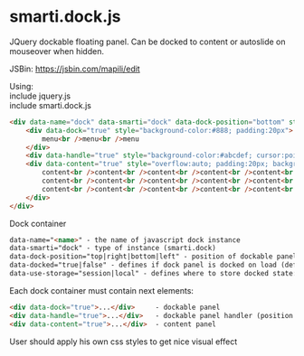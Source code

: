 # smarti.dock.js

JQuery dockable floating panel. Can be docked to content or autoslide on mouseover when hidden.

JSBin: https://jsbin.com/mapili/edit

Using:	
include jquery.js	
include smarti.dock.js	
```html
<div data-name="dock" data-smarti="dock" data-dock-position="bottom" style="height:300px">
	<div data-dock="true" style="background-color:#888; padding:20px">
		menu<br />menu<br />menu
	</div>
	<div data-handle="true" style="background-color:#abcdef; cursor:pointer; bottom:-10px">HANDLE</div>
	<div data-content="true" style="overflow:auto; padding:20px; background-color:#eee">
		content<br />content<br />content<br />content<br />content<br />
		content<br />content<br />content<br />content<br />content<br />
		content<br />content<br />content<br />content<br />content<br />
	</div>
</div>
```

Dock container
```html
data-name="<name>" - the name of javascript dock instance
data-smarti="dock" - type of instance (smarti.dock)
data-dock-position="top|right|bottom|left" - position of dockable panel (default:left)
data-docked="true|false" - defines if dock panel is docked on load (default:true)
data-use-storage="session|local" - defines where to store docked state: sessionStorage or localStorage (default:null)
```

Each dock container must contain next elements:
```html
<div data-dock="true">...</div>		- dockable panel
<div data-handle="true">...</div>	- dockable panel handler (position can be changed by setting css rule of top,right,bottom or left)
<div data-content="true">...</div>	- content panel
```

User should apply his own css styles to get nice visual effect
